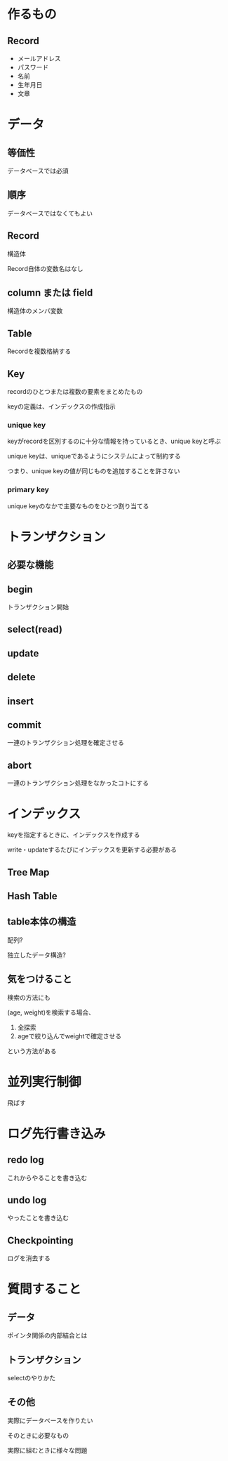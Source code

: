 # 作るもの

## Record

* メールアドレス
* パスワード
* 名前
* 生年月日
* 文章


# データ

## 等価性

データベースでは必須

## 順序

データベースではなくてもよい

## Record

構造体

Record自体の変数名はなし

## column または field

構造体のメンバ変数

## Table

 Recordを複数格納する

## Key

recordのひとつまたは複数の要素をまとめたもの

keyの定義は、インデックスの作成指示

### unique key

keyがrecordを区別するのに十分な情報を持っているとき、unique keyと呼ぶ

unique keyは、uniqueであるようにシステムによって制約する

つまり、unique keyの値が同じものを追加することを許さない

### primary key

unique keyのなかで主要なものをひとつ割り当てる

# トランザクション

## 必要な機能

## begin

トランザクション開始

## select(read)

## update

## delete

## insert	

## commit

一連のトランザクション処理を確定させる

## abort

一連のトランザクション処理をなかったコトにする



# インデックス

keyを指定するときに、インデックスを作成する

write・updateするたびにインデックスを更新する必要がある

## Tree Map

## Hash Table

## table本体の構造

配列?

独立したデータ構造?

## 気をつけること

検索の方法にも

(age, weight)を検索する場合、

1. 全探索
2. ageで絞り込んでweightで確定させる

という方法がある

# 並列実行制御

飛ばす

# ログ先行書き込み

## redo log

これからやることを書き込む

## undo log

やったことを書き込む

## Checkpointing

ログを消去する

# 質問すること

## データ

ポインタ関係の内部結合とは

## トランザクション

selectのやりかた

## その他

実際にデータベースを作りたい

そのときに必要なもの

実際に組むときに様々な問題
